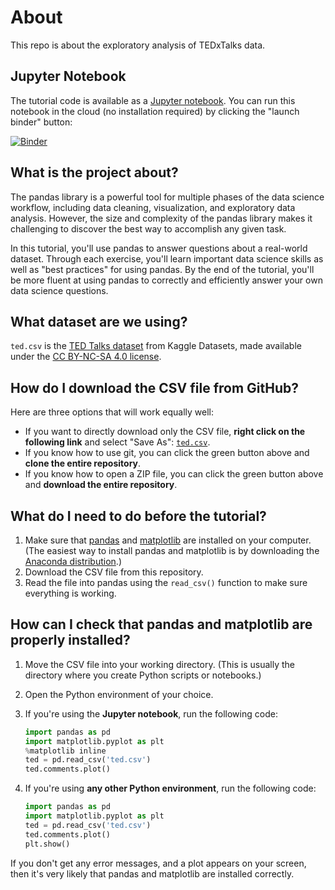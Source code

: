 # About
This repo is about the exploratory analysis of TEDxTalks data.

<!--- # Conda environment with environment.yml

[![Binder](http://mybinder.org/badge_logo.svg)](https://mybinder.org/v2/gh/MrNevil/TEDxTalks-analysis/0e9ce01c0d4826262094e4fc3f42d38ca9e7a060?filepath=index.ipynb)

A Binder-compatible repo with an `environment.yml` file.

Access this Binder by clicking the blue badge above or at the following URL:

https://mybinder.org/v2/gh/MrNevil/TEDxTalks-analysis/0e9ce01c0d4826262094e4fc3f42d38ca9e7a060?filepath=index.ipynb
--->

## Jupyter Notebook

The tutorial code is available as a [Jupyter notebook](tutorial.ipynb). You can run this notebook in the cloud (no installation required) by clicking the "launch binder" button:

[![Binder](https://mybinder.org/badge_logo.svg)](https://mybinder.org/v2/gh/MrNevil/TEDxTalks-analysis/0e9ce01c0d4826262094e4fc3f42d38ca9e7a060?filepath=index.ipynb)

## What is the project about?

The pandas library is a powerful tool for multiple phases of the data science workflow, including data cleaning, visualization, and exploratory data analysis. However, the size and complexity of the pandas library makes it challenging to discover the best way to accomplish any given task.

In this tutorial, you'll use pandas to answer questions about a real-world dataset. Through each exercise, you'll learn important data science skills as well as "best practices" for using pandas. By the end of the tutorial, you'll be more fluent at using pandas to correctly and efficiently answer your own data science questions.


## What dataset are we using?

`ted.csv` is the [TED Talks dataset](https://www.kaggle.com/rounakbanik/ted-talks) from Kaggle Datasets, made available under the [CC BY-NC-SA 4.0 license](https://creativecommons.org/licenses/by-nc-sa/4.0/).

## How do I download the CSV file from GitHub?

Here are three options that will work equally well:

- If you want to directly download only the CSV file, **right click on the following link** and select "Save As": [`ted.csv`](https://raw.githubusercontent.com/justmarkham/pycon-2019-tutorial/master/ted.csv).
- If you know how to use git, you can click the green button above and **clone the entire repository**.
- If you know how to open a ZIP file, you can click the green button above and **download the entire repository**.

## What do I need to do before the tutorial?

1. Make sure that [pandas](https://pandas.pydata.org/pandas-docs/stable/install.html) and [matplotlib](https://matplotlib.org/users/installing.html) are installed on your computer. (The easiest way to install pandas and matplotlib is by downloading the [Anaconda distribution](https://www.anaconda.com/distribution/).)
2. Download the CSV file from this repository.
3. Read the file into pandas using the `read_csv()` function to make sure everything is working.

## How can I check that pandas and matplotlib are properly installed?

1. Move the CSV file into your working directory. (This is usually the directory where you create Python scripts or notebooks.)
2. Open the Python environment of your choice.
3. If you're using the **Jupyter notebook**, run the following code:

    ```python
    import pandas as pd
	import matplotlib.pyplot as plt
	%matplotlib inline
	ted = pd.read_csv('ted.csv')
	ted.comments.plot()
	```

4. If you're using **any other Python environment**, run the following code:

    ```python
    import pandas as pd
	import matplotlib.pyplot as plt
	ted = pd.read_csv('ted.csv')
	ted.comments.plot()
	plt.show()
	```

If you don't get any error messages, and a plot appears on your screen, then it's very likely that pandas and matplotlib are installed correctly.
